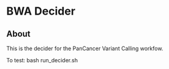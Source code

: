 # BWA Decider

## About

This is the decider for the PanCancer Variant Calling workfow.

To test: bash run_decider.sh
